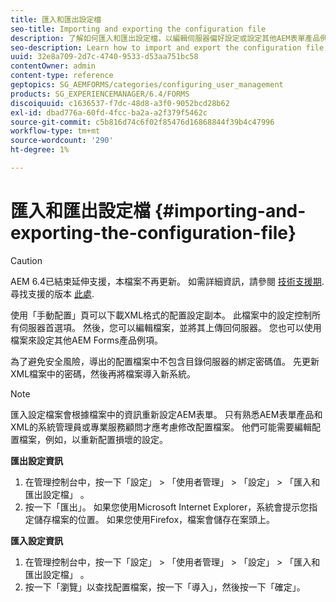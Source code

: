 ```yaml
---
title: 匯入和匯出設定檔
seo-title: Importing and exporting the configuration file
description: 了解如何匯入和匯出設定檔，以編輯伺服器偏好設定或設定其他AEM表單產品例項。
seo-description: Learn how to import and export the configuration file in order to edit server preferences or configure another AEM forms product instance.
uuid: 32e8a709-2d7c-4740-9533-d53aa751bc58
contentOwner: admin
content-type: reference
geptopics: SG_AEMFORMS/categories/configuring_user_management
products: SG_EXPERIENCEMANAGER/6.4/FORMS
discoiquuid: c1636537-f7dc-48d8-a3f0-9052bcd28b62
exl-id: dbad776a-60fd-4fcc-ba2a-a2f379f5462c
source-git-commit: c5b816d74c6f02f85476d16868844f39b4c47996
workflow-type: tm+mt
source-wordcount: '290'
ht-degree: 1%

---
```


# 匯入和匯出設定檔 {#importing-and-exporting-the-configuration-file}

>[!CAUTION]
>
>AEM 6.4已結束延伸支援，本檔案不再更新。 如需詳細資訊，請參閱 [技術支援期](https://helpx.adobe.com//tw/support/programs/eol-matrix.html). 尋找支援的版本 [此處](https://experienceleague.adobe.com/docs/).

使用「手動配置」頁可以下載XML格式的配置設定副本。 此檔案中的設定控制所有伺服器首選項。 然後，您可以編輯檔案，並將其上傳回伺服器。 您也可以使用檔案來設定其他AEM Forms產品例項。

為了避免安全風險，導出的配置檔案中不包含目錄伺服器的綁定密碼值。 先更新XML檔案中的密碼，然後再將檔案導入新系統。

>[!NOTE]
>
>匯入設定檔案會根據檔案中的資訊重新設定AEM表單。 只有熟悉AEM表單產品和XML的系統管理員或專業服務顧問才應考慮修改配置檔案。 他們可能需要編輯配置檔案，例如，以重新配置損壞的設定。

**匯出設定資訊**

1. 在管理控制台中，按一下「設定」 > 「使用者管理」 > 「設定」 > 「匯入和匯出設定檔」 。
1. 按一下「匯出」。 如果您使用Microsoft Internet Explorer，系統會提示您指定儲存檔案的位置。 如果您使用Firefox，檔案會儲存在案頭上。

**匯入設定資訊**

1. 在管理控制台中，按一下「設定」 > 「使用者管理」 > 「設定」 > 「匯入和匯出設定檔」 。
1. 按一下「瀏覽」以查找配置檔案，按一下「導入」，然後按一下「確定」。
